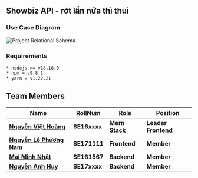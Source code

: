 ## Showbiz API - rớt lần nữa thì thui

### Use Case Diagram

![Project Relational Schema](https://drive.google.com/file/d/1-Yo-9jZNUSrCLMVcTowzDAd54FBq9q12/view?usp=sharing)

### Requirements

```
* nodejs >= v18.16.0
* npm = v9.8.1
* yarn = v1.22.21

```

## Team Members

| Name                    	| RollNum      	| Role      	| Position                      	|
|-------------------------	|------------	|------------	|-------------------------------	|
| [**Nguyễn Việt Hoàng**](https://github.com/hoangday185) 	| **SE16xxxx** 	| **Mern Stack** 	| **Leader Frontend** 	|
| [**Nguyễn Lê Phương Nam**](https://github.com/HenryDev1553) | **SE171111** 	| **Frontend** 	| **Member**                    	|
| [**Mai Minh Nhật**](https://github.com/minatisleeping)  	| **SE161567** 	| **Backend** 	| **Member**                    	|
| [**Nguyễn Anh Huy**](https://github.com/kle1603)        	| **SE17xxxx** 	| **Backend** | **Member**           	|
